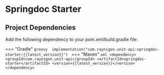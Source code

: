 # Springdoc Starter
## Project Dependencies
   
Add the following dependency to your pom.xml/build.gradle file:

=== "Gradle"
    ```groovy 
    implementation("com.raynigon.unit-api:springdoc-starter:{{latest_version}}")
    ```
=== "Maven"
    ```xml
    <dependency>
        <groupId>com.raynigon.unit-api</groupId>
        <artifactId>springdoc-starter</artifactId>
        <version>{{latest_version}}</version>
    </dependency>
    ```